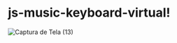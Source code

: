 # js-music-keyboard-virtual!
![Captura de Tela (13)](https://github.com/Deyvid-22/js-music-keyboard-virtual/assets/140274792/01ca3031-d125-4305-bc1e-6995a127841a)
